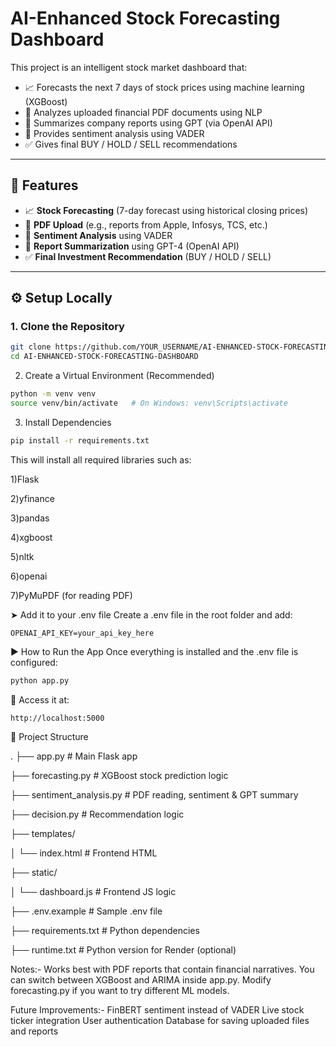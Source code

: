 # AI-Enhanced Stock Forecasting Dashboard

This project is an intelligent stock market dashboard that:

- 📈 Forecasts the next 7 days of stock prices using machine learning (XGBoost)
- 📄 Analyzes uploaded financial PDF documents using NLP
- 🤖 Summarizes company reports using GPT (via OpenAI API)
- 💬 Provides sentiment analysis using VADER
- ✅ Gives final BUY / HOLD / SELL recommendations

---

## 🚀 Features

- 📈 **Stock Forecasting** (7-day forecast using historical closing prices)
- 📄 **PDF Upload** (e.g., reports from Apple, Infosys, TCS, etc.)
- 💬 **Sentiment Analysis** using VADER
- 🧠 **Report Summarization** using GPT-4 (OpenAI API)
- ✅ **Final Investment Recommendation** (BUY / HOLD / SELL)

---

## ⚙️ Setup Locally

### 1. Clone the Repository

```bash
git clone https://github.com/YOUR_USERNAME/AI-ENHANCED-STOCK-FORECASTING-DASHBOARD.git
cd AI-ENHANCED-STOCK-FORECASTING-DASHBOARD
```

2. Create a Virtual Environment (Recommended)

```bash
python -m venv venv
source venv/bin/activate   # On Windows: venv\Scripts\activate
```

3. Install Dependencies

```bash
pip install -r requirements.txt
```

This will install all required libraries such as:

1)Flask

2)yfinance

3)pandas

4)xgboost

5)nltk

6)openai

7)PyMuPDF (for reading PDF)


➤ Add it to your .env file
Create a .env file in the root folder and add:
```env
OPENAI_API_KEY=your_api_key_here
```

▶️ How to Run the App
Once everything is installed and the .env file is configured:

```bash
python app.py
```

🔗 Access it at:

```
http://localhost:5000
```


📂 Project Structure

.
├── app.py                  # Main Flask app

├── forecasting.py          # XGBoost stock prediction logic

├── sentiment_analysis.py   # PDF reading, sentiment & GPT summary

├── decision.py             # Recommendation logic

├── templates/

│   └── index.html          # Frontend HTML

├── static/

│   └── dashboard.js        # Frontend JS logic

├── .env.example            # Sample .env file

├── requirements.txt        # Python dependencies

├── runtime.txt             # Python version for Render (optional)



Notes:-
Works best with PDF reports that contain financial narratives.
You can switch between XGBoost and ARIMA inside app.py.
Modify forecasting.py if you want to try different ML models.



Future Improvements:-
FinBERT sentiment instead of VADER
Live stock ticker integration
User authentication
Database for saving uploaded files and reports


   

